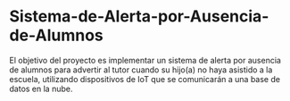 # Sistema-de-Alerta-por-Ausencia-de-Alumnos
El objetivo del proyecto es implementar un sistema de alerta por ausencia de alumnos para advertir al tutor cuando su hijo(a) no haya asistido a la escuela, utilizando dispositivos de IoT que se comunicarán a una base de datos en la nube.
